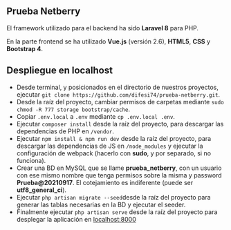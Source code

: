 ## Prueba Netberry

El framework utilizado para el backend ha sido **Laravel 8** para PHP.

En la parte frontend se ha utilizado **Vue.js** (versión 2.6), **HTML5**, **CSS** y **Bootstrap 4**.

## Despliegue en localhost

- Desde terminal, y posicionados en el directorio de nuestros proyectos, ejecutar `git clone https://github.com/difesi74/prueba-netberry.git`.
- Desde la raíz del proyecto, cambiar permisos de carpetas mediante `sudo chmod -R 777 storage bootstrap/cache`.
- Copiar `.env.local` a `.env` mediante `cp .env.local .env`.
- Ejecutar `composer install` desde la raíz del proyecto, para descargar las dependencias de PHP en `/vendor`.
- Ejecutar `npm install & npm run dev` desde la raíz del proyecto, para descargar las dependencias de JS en `/node_modules` y ejecutar la configuración de webpack (hacerlo con **sudo**, y por separado, si no funciona).
- Crear una BD en MySQL que se llame **prueba_netberry**, con un usuario con ese mismo nombre que tenga permisos sobre la misma y password **Prueba@20210917**. El cotejamiento es indiferente (puede ser **utf8_general_ci**).
- Ejecutar `php artisan migrate --seed`desde la raíz del proyecto para generar las tablas necesarias en la BD y ejecutar el seeder.
- Finalmente ejecutar `php artisan serve` desde la raíz del proyecto para desplegar la aplicación en [localhost:8000](http://localhost:8000)